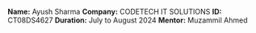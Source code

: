 **Name:** Ayush Sharma
**Company:** CODETECH IT SOLUTIONS
**ID:** CT08DS4627
**Duration:** July to August 2024
**Mentor:** Muzammil Ahmed

